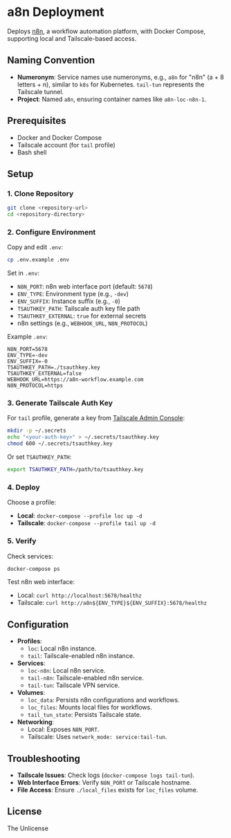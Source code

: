 # a8n Deployment

Deploys [n8n](https://n8n.io), a workflow automation platform, with Docker Compose, supporting local and Tailscale-based access.

## Naming Convention
- **Numeronym**: Service names use numeronyms, e.g., `a8n` for "n8n" (a + 8 letters + n), similar to `k8s` for Kubernetes. `tail-tun` represents the Tailscale tunnel.
- **Project**: Named `a8n`, ensuring container names like `a8n-loc-n8n-1`.

## Prerequisites
- Docker and Docker Compose
- Tailscale account (for `tail` profile)
- Bash shell

## Setup

### 1. Clone Repository
```bash
git clone <repository-url>
cd <repository-directory>
```

### 2. Configure Environment
Copy and edit `.env`:
```bash
cp .env.example .env
```

Set in `.env`:
- `N8N_PORT`: n8n web interface port (default: `5678`)
- `ENV_TYPE`: Environment type (e.g., `-dev`)
- `ENV_SUFFIX`: Instance suffix (e.g., `-0`)
- `TSAUTHKEY_PATH`: Tailscale auth key file path
- `TSAUTHKEY_EXTERNAL`: `true` for external secrets
- n8n settings (e.g., `WEBHOOK_URL`, `N8N_PROTOCOL`)

Example `.env`:
```plaintext
N8N_PORT=5678
ENV_TYPE=-dev
ENV_SUFFIX=-0
TSAUTHKEY_PATH=./tsauthkey.key
TSAUTHKEY_EXTERNAL=false
WEBHOOK_URL=https://a8n-workflow.example.com
N8N_PROTOCOL=https
```

### 3. Generate Tailscale Auth Key
For `tail` profile, generate a key from [Tailscale Admin Console](https://login.tailscale.com/admin/authkeys):
```bash
mkdir -p ~/.secrets
echo "<your-auth-key>" > ~/.secrets/tsauthkey.key
chmod 600 ~/.secrets/tsauthkey.key
```

Or set `TSAUTHKEY_PATH`:
```bash
export TSAUTHKEY_PATH=/path/to/tsauthkey.key
```

### 4. Deploy
Choose a profile:
- **Local**: `docker-compose --profile loc up -d`
- **Tailscale**: `docker-compose --profile tail up -d`

### 5. Verify
Check services:
```bash
docker-compose ps
```

Test n8n web interface:
- Local: `curl http://localhost:5678/healthz`
- Tailscale: `curl http://a8n${ENV_TYPE}${ENV_SUFFIX}:5678/healthz`

## Configuration
- **Profiles**:
  - `loc`: Local n8n instance.
  - `tail`: Tailscale-enabled n8n instance.
- **Services**:
  - `loc-n8n`: Local n8n service.
  - `tail-n8n`: Tailscale-enabled n8n service.
  - `tail-tun`: Tailscale VPN service.
- **Volumes**:
  - `loc_data`: Persists n8n configurations and workflows.
  - `loc_files`: Mounts local files for workflows.
  - `tail_tun_state`: Persists Tailscale state.
- **Networking**:
  - Local: Exposes `N8N_PORT`.
  - Tailscale: Uses `network_mode: service:tail-tun`.

## Troubleshooting
- **Tailscale Issues**: Check logs (`docker-compose logs tail-tun`).
- **Web Interface Errors**: Verify `N8N_PORT` or Tailscale hostname.
- **File Access**: Ensure `./local_files` exists for `loc_files` volume.

## License
The Unlicense
